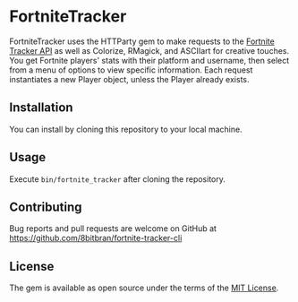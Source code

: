 # FortniteTracker

FortniteTracker uses the HTTParty gem to make requests to the [Fortnite Tracker API](https://fortnitetracker.com/site-api) as well as Colorize, RMagick, and ASCIIart for creative touches. You get Fortnite players' stats with their platform and username, then select from a menu of options to view specific information. Each request instantiates a new Player object, unless the Player already exists. 

## Installation

You can install by cloning this repository to your local machine.

## Usage

Execute `bin/fortnite_tracker` after cloning the repository.

## Contributing 

Bug reports and pull requests are welcome on GitHub at https://github.com/8bitbran/fortnite-tracker-cli

## License

The gem is available as open source under the terms of the [MIT License](http://opensource.org/licenses/MIT).

